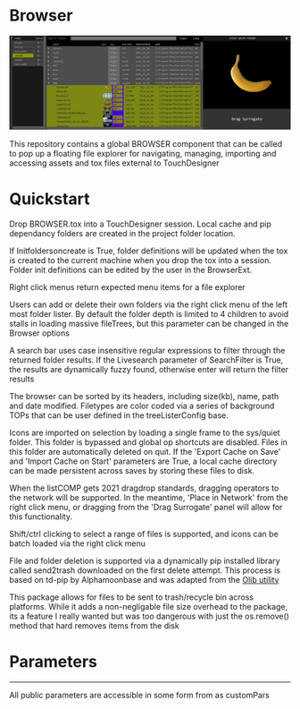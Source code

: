 # Browser

![Screenshot](/Browser/lib/samples/demo.jpg)

This repository contains a global BROWSER component that
can be called to pop up a floating file explorer for navigating, managing, importing and accessing assets and tox files external to TouchDesigner

# Quickstart  
Drop BROWSER.tox into a TouchDesigner session. Local cache and pip dependancy folders are created in the project folder location.

If Initfoldersoncreate is True, folder definitions will be updated when the tox is created to the current machine when you drop the tox into a session. Folder init definitions can be edited by the user in the BrowserExt.

Right click menus return expected menu items for a file explorer

Users can add or delete their own folders via the right click menu of the left most folder lister. By default the folder depth is limited to 4 children to avoid stalls in loading massive fileTrees, but this parameter can be changed in the Browser options

A search bar uses case insensitive regular expressions to filter through the returned folder results. If the Livesearch parameter of SearchFilter is True, the results are dynamically fuzzy found, otherwise enter will return the filter results

The browser can be sorted by its headers, including size(kb), name, path and date modified. Filetypes are color coded via a series of background TOPs that can be user defined in the treeListerConfig base.

Icons are imported on selection by loading a single frame to the sys/quiet folder. This folder is bypassed and global op shortcuts are disabled. Files in this folder are automatically deleted on quit. If the 'Export Cache on Save' and 'Import Cache on Start' parameters are True, a local cache directory can be made persistent across saves by storing these files to disk.  

When the listCOMP gets 2021 dragdrop standards, dragging operators to the network will be supported. In the meantime, 'Place in Network' from the right click menu, or dragging from the 'Drag Surrogate' panel will allow for this functionality.

Shift/ctrl clicking to select a range of files is supported, and icons can be batch loaded via the right click menu

File and folder deletion is supported via a dynamically pip installed library called send2trash downloaded on the first delete attempt. This process is based on td-pip by Alphamoonbase and was adapted from the [Olib utility](https://olib.amb-service.net/)  

This package allows for files to be sent to trash/recycle bin across platforms. While it adds a non-negligable file size overhead to the package, its a feature I really wanted but was too dangerous with just the os.remove() method that hard removes items from the disk


# Parameters  
------------

All public parameters are accessible in some form from as customPars
